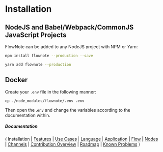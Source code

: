# Installation

## NodeJS and Babel/Webpack/CommonJS JavaScript Projects

FlowNote can be added to any NodeJS project with NPM or Yarn:

```bash
npm install flownote --production --save
```

```bash
yarn add flownote --production
```

## Docker

Create your `.env` file in the following manner:

```shell
cp ./node_modules/flownote/.env .env
```

Then open the .`env` and change the variables according to the documentation within.

##### Documentation

( 
Installation | 
[Features](02-features.md) | 
[Use Cases](03-use-cases.md) | 
[Language](04-language.md) | 
[Application](05-application.md) | 
[Flow](06-flow.md) | 
[Nodes](07-nodes.md) | 
[Channels](08-channels.md) | 
[Contribution Overview](09-contribution.md) | 
[Roadmap](10-roadmap.md) | 
[Known Problems](11-known-problems.md)
)
